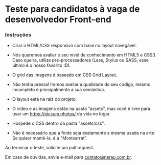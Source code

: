 # Teste para candidatos à vaga de desenvolvedor Front-end

### Instruções

- Criar o HTML/CSS responsivo com base no layout navegável.

- Nós queremos avaliar o seu nível de conhecimento em HTML5 e CSS3. Caso queira, utilize pré-processadores (Less, Stylus ou SASS, esse último é o nosso favorito :D).

- O grid das imagens é baseado em CSS Grid Layout.

- Não tenha pressa! Iremos avaliar a qualidade do seu código, mesmo incompleto e principalmente a sua semântica.

- O layout está na raiz do projeto.

- O vídeo e as imagens estão na pasta "assets", mas você é livre para usar um https://picsum.photos/ da vida no lugar.

- Hospede o CSS dentro da pasta "assets/css".

- Não é necessário que a fonte seja exatamente a mesma usada na arte. Se quiser mantê-la, é a "Montserrat".

Ao terminar o teste, solicite um pull request.

Em caso de dúvidas, envie e-mail para contato@nerau.com.br.